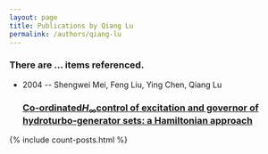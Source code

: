 ```yaml
---
layout: page
title: Publications by Qiang Lu
permalink: /authors/qiang-lu
---
```


<h3 id="number-posts">There are ... items referenced.</h3>
<ul class="post-list">
<li><span class='post-meta'>2004 -- Shengwei Mei, Feng Liu, Ying Chen, Qiang Lu</span><h3><a class='post-link' href="{{ site.baseurl }}/co-ordinated-i-h-i-sub-sub-control-of-excitation-and-governor-of-hydroturbo-generator-sets-a-hamiltonian-approach">Co‐ordinated<i>H</i><sub>∞</sub>control of excitation and governor of hydroturbo‐generator sets: a Hamiltonian approach</a></h3></li>

</ul>
{% include count-posts.html %}
